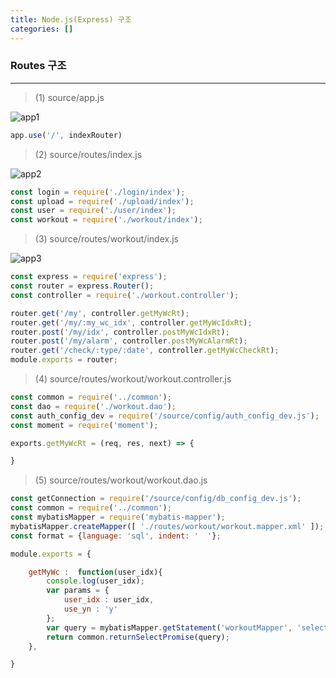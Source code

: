 ```yaml
---
title: Node.js(Express) 구조
categories: []
---
```


### **Routes 구조**
---
> (1) source/app.js 

![app1](https://user-images.githubusercontent.com/72685070/104446838-5a3d4e80-55de-11eb-9de6-01285eb26b9c.PNG)
```javascript
app.use('/', indexRouter)
```

> (2) source/routes/index.js

![app2](https://user-images.githubusercontent.com/72685070/104446896-6d501e80-55de-11eb-8eed-04aa4fd18d45.PNG)
```javascript
const login = require('./login/index');
const upload = require('./upload/index');
const user = require('./user/index');
const workout = require('./workout/index');
```

> (3) source/routes/workout/index.js

![app3](https://user-images.githubusercontent.com/72685070/104447643-6bd32600-55df-11eb-91ff-7fd0e1464def.PNG)

```javascript
const express = require('express');
const router = express.Router();
const controller = require('./workout.controller');

router.get('/my', controller.getMyWcRt);
router.get('/my/:my_wc_idx', controller.getMyWcIdxRt);
router.post('/my/idx', controller.postMyWcIdxRt);
router.post('/my/alarm', controller.postMyWcAlarmRt);
router.get('/check/:type/:date', controller.getMyWcCheckRt);
module.exports = router;
```

> (4) source/routes/workout/workout.controller.js

```javascript
const common = require('../common');
const dao = require('./workout.dao');
const auth_config_dev = require('/source/config/auth_config_dev.js');
const moment = require('moment');

exports.getMyWcRt = (req, res, next) => {

}

```

> (5) source/routes/workout/workout.dao.js

```javascript
const getConnection = require('/source/config/db_config_dev.js');
const common = require('../common');
const mybatisMapper = require('mybatis-mapper');
mybatisMapper.createMapper([ './routes/workout/workout.mapper.xml' ]);
const format = {language: 'sql', indent: '  '};

module.exports = {

    getMyWc :  function(user_idx){
        console.log(user_idx);
        var params = {
            user_idx : user_idx,
            use_yn : 'y'
        };
        var query = mybatisMapper.getStatement('workoutMapper', 'selectMyWc', params, format);
        return common.returnSelectPromise(query);
    },

}

```
